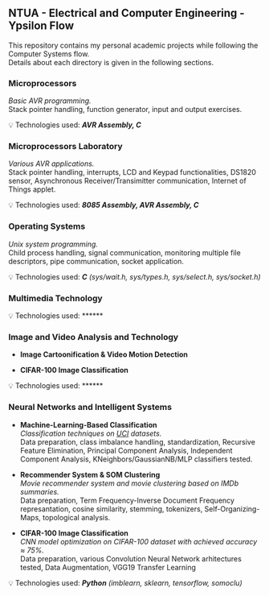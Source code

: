## NTUA - Electrical and Computer Engineering - Ypsilon Flow

This repository contains my personal academic projects while following the Computer Systems flow.  
Details about each directory is given in the following sections.

### Microprocessors
_Basic AVR programming._  
Stack pointer handling, function generator, input and output exercises.

:bulb: Technologies used: ***AVR Assembly, C***

### Microprocessors Laboratory
_Various AVR applications._  
Stack pointer handling, interrupts, LCD and Keypad functionalities, DS1820 sensor, Asynchronous Receiver/Transimitter communication, Internet of Things applet.

:bulb: Technologies used: ***8085 Assembly, AVR Assembly, C***

### Operating Systems
_Unix system programming._  
Child process handling, signal communication, monitoring multiple file descriptors, pipe communication, socket application.

:bulb: Technologies used: ***C*** _(sys/wait.h, sys/types.h, sys/select.h, sys/socket.h)_

### Multimedia Technology

:bulb: Technologies used: ******

### Image and Video Analysis and Technology

- **Image Cartoonification & Video Motion Detection**  

- **CIFAR-100 Image Classification**  

:bulb: Technologies used: ******

### Neural Networks and Intelligent Systems

- **Machine-Learning-Based Classification**  
_Classification techniques on [UCI](https://archive.ics.uci.edu/ml/index.php) datasets._  
Data preparation, class imbalance handling, standardization, Recursive Feature Elimination, Principal Component Analysis, Independent Component Analysis, KNeighbors/GaussianNB/MLP classifiers tested.

- **Recommender System & SOM Clustering**  
_Movie recommender system and movie clustering based on IMDb summaries._  
Data preparation, Term Frequency-Inverse Document Frequency represantation, cosine similarity, stemming, tokenizers, Self-Organizing-Maps, topological analysis.

- **CIFAR-100 Image Classification**  
_CNN model optimization on CIFAR-100 dataset with achieved accuracy ≈ 75%._  
Data preparation, various Convolution Neural Network arhitectures tested, Data Augmentation, VGG19 Transfer Learning

:bulb: Technologies used: ***Python*** _(imblearn, sklearn, tensorflow, somoclu)_
